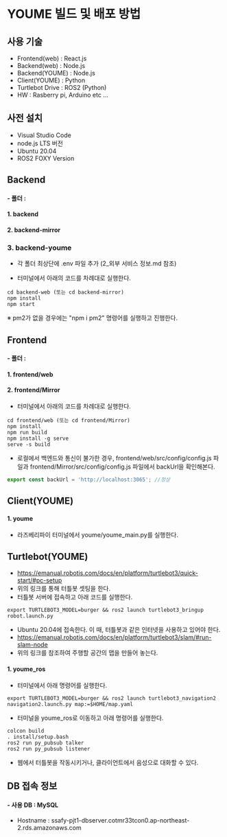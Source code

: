 # YOUME 빌드 및 배포 방법

## 사용 기술

- Frontend(web) : React.js
- Backend(web) : Node.js
- Backend(YOUME) : Node.js
- Client(YOUME) : Python
- Turtlebot Drive : ROS2 (Python)
- HW : Rasberry pi, Arduino etc ...

## 사전 설치

- Visual Studio Code
- node.js LTS 버전
- Ubuntu 20.04
- ROS2 FOXY Version

## Backend

#### - 폴더 : 

#### 1. backend

#### 2. backend-mirror

### 3. backend-youme

- 각 폴더 최상단에 .env 파일 추가 (2_외부 서비스 정보.md 참조)

- 터미널에서 아래의 코드를 차례대로 실행한다.
```
cd backend-web (또는 cd backend-mirror)
npm install
npm start
```

※ pm2가 없을 경우에는 "npm i pm2" 명령어를 실행하고 진행한다.

## Frontend

#### - 폴더 : 

#### 1. frontend/web

#### 2. frontend/Mirror

- 터미널에서 아래의 코드를 차례대로 실행한다.

```
cd frontend/web (또는 cd frontend/Mirror)
npm install
npm run build
npm install -g serve
serve -s build
```

- 로컬에서 백엔드와 통신이 불가한 경우, frontend/web/src/config/config.js 파일과 frontend/Mirror/src/config/config.js 파일에서 backUrl을 확인해본다.

```javascript
export const backUrl = 'http://localhost:3065'; //정상
```

## Client(YOUME)

#### 1. youme

- 라즈베리파이 터미널에서 youme/youme_main.py를 실행한다.

## Turtlebot(YOUME)

- https://emanual.robotis.com/docs/en/platform/turtlebot3/quick-start/#pc-setup
- 위의 링크를 통해 터틀봇 셋팅을 한다.
- 터틀봇 서버에 접속하고 아래 코드를 실행한다.
```
export TURTLEBOT3_MODEL=burger && ros2 launch turtlebot3_bringup robot.launch.py
```
- Ubuntu 20.04에 접속한다. 이 때, 터틀봇과 같은 인터넷을 사용하고 있어야 한다.
- https://emanual.robotis.com/docs/en/platform/turtlebot3/slam/#run-slam-node
- 위의 링크를 참조하여 주행할 공간의 맵을 만들어 놓는다.

#### 1. youme_ros

- 터미널에서 아래 명령어를 실행한다.
```
export TURTLEBOT3_MODEL=burger && ros2 launch turtlebot3_navigation2 navigation2.launch.py map:=$HOME/map.yaml
```

- 터미널을 youme_ros로 이동하고 아래 명령어를 실행한다.

```
colcon build
. install/setup.bash
ros2 run py_pubsub talker
ros2 run py_pubsub listener
```

- 웹에서 터틀봇을 작동시키거나, 클라이언트에서 음성으로 대화할 수 있다.

## DB 접속 정보

#### - 사용 DB : MySQL

- Hostname : ssafy-pjt1-dbserver.cotmr33tcon0.ap-northeast-2.rds.amazonaws.com

